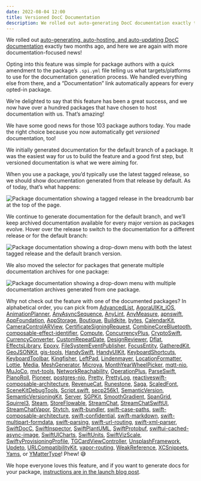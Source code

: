 ```yaml
---
date: 2022-08-04 12:00
title: Versioned DocC Documentation
description: We rolled out auto-generating DocC documentation exactly two months ago, and now we’re rolling out phase two. Versioned documentation!
---
```


We rolled out [auto-generating, auto-hosting, and auto-updating DocC documentation](https://blog.swiftpackageindex.com/posts/auto-generating-auto-hosting-and-auto-updating-docc-documentation/) exactly two months ago, and here we are again with more documentation-focused news!

Opting into this feature was simple for package authors with a quick amendment to the package’s `.spi.yml` file telling us what targets/platforms to use for the documentation generation process. We handled everything else from there, and a “Documentation” link automatically appears for every opted-in package.

We’re delighted to say that this feature has been a great success, and we now have over a hundred packages that have chosen to host documentation with us. That’s amazing!

We have some good news for those 103 package authors today. You made the right choice because you now automatically get *versioned* documentation, too!

We initially generated documentation for the default branch of a package. It was the easiest way for us to build the feature and a good first step, but versioned documentation is what we were aiming for.

When you use a package, you’d typically use the latest tagged release, so we should show documentation generated from that release by default. As of today, that’s what happens:

<picture class="shadow">
  <source srcset="/images/versioned-documentation-latest-release~dark.png" media="(prefers-color-scheme: dark)">
  <img src="/images/versioned-documentation-latest-release~light.png" alt="Package documentation showing a tagged release in the breadcrumb bar at the top of the page.">
</picture>

We continue to generate documentation for the default branch, and we’ll keep archived documentation available for every major version as packages evolve. Hover over the release to switch to the documentation for a different release or for the default branch:

<picture class="shadow">
  <source srcset="/images/versioned-documentation-all-versions~dark.png" media="(prefers-color-scheme: dark)">
  <img src="/images/versioned-documentation-all-versions~light.png" alt="Package documentation showing a drop-down menu with both the latest tagged release and the default branch version.">
</picture>

We also moved the selector for packages that generate multiple documentation archives for one package:

<picture class="shadow">
  <source srcset="/images/versioned-documentation-multiple-archives~dark.png" media="(prefers-color-scheme: dark)">
  <img src="/images/versioned-documentation-multiple-archives~light.png" alt="Package documentation showing a drop-down menu with multiple documentation archives generated from one package.">
</picture>

Why not check out the feature with one of the documented packages? In alphabetical order, you can pick from [AdvancedList](https://swiftpackageindex.com/crelies/advancedlist), [AgoraUIKit_iOS](https://swiftpackageindex.com/AgoraIO-Community/iOS-UIKit), [AnimationPlanner](https://swiftpackageindex.com/PimCoumans/AnimationPlanner), [AnyAsyncSequence](https://swiftpackageindex.com/vsanthanam/AnyAsyncSequence), [AnyLint](https://swiftpackageindex.com/FlineDev/AnyLint), [AnyMeasure](https://swiftpackageindex.com/wildthink/anymeasure), [apnswift](https://swiftpackageindex.com/swift-server-community/APNSwift), [AppFoundation](https://swiftpackageindex.com/vsanthanam/AppFoundation), [AppStorage](https://swiftpackageindex.com/xavierLowmiller/AppStorage), [Boutique](https://swiftpackageindex.com/mergesort/Boutique), [Buildkite](https://swiftpackageindex.com/aaronsky/buildkite-swift), [bytes](https://swiftpackageindex.com/tbointeractive/bytes), [CalendarKit](https://swiftpackageindex.com/richardtop/CalendarKit), [CameraControlARView](https://swiftpackageindex.com/heckj/CameraControlARView), [CertificateSigningRequest](https://swiftpackageindex.com/cbaker6/CertificateSigningRequest), [CombineCoreBluetooth](https://swiftpackageindex.com/StarryInternet/CombineCoreBluetooth), [composable-effect-identifier](https://swiftpackageindex.com/tgrapperon/composable-effect-identifier), [Compute](https://swiftpackageindex.com/AndrewBarba/swift-compute-runtime), [ConcurrencyPlus](https://swiftpackageindex.com/ChimeHQ/ConcurrencyPlus), [CryptoSwift](https://swiftpackageindex.com/krzyzanowskim/CryptoSwift), [CurrencyConverter](https://swiftpackageindex.com/pixyzehn/currency-converter), [CustomRepeatDate](https://swiftpackageindex.com/pixyzehn/custom-repeat-date), [DesignReviewer](https://swiftpackageindex.com/alexslee/DesignReviewer), [Dflat](https://swiftpackageindex.com/liuliu/dflat), [EffectsLibrary](https://swiftpackageindex.com/GetStream/effects-library), [Epoxy](https://swiftpackageindex.com/airbnb/epoxy-ios), [FileSystemEventPublisher](https://swiftpackageindex.com/kennethlaskoski/FileSystemEventPublisher), [FocusEntity](https://swiftpackageindex.com/maxxfrazer/FocusEntity), [GatheredKit](https://swiftpackageindex.com/JosephDuffy/GatheredKit), [GeoJSONKit](https://swiftpackageindex.com/maparoni/GeoJSONKit), [gis-tools](https://swiftpackageindex.com/Outdooractive/gis-tools), [HandySwift](https://swiftpackageindex.com/FlineDev/HandySwift), [HandyUIKit](https://swiftpackageindex.com/FlineDev/HandyUIKit), [KeyboardShortcuts](https://swiftpackageindex.com/sindresorhus/KeyboardShortcuts), [KeyboardToolbar](https://swiftpackageindex.com/simonbs/KeyboardToolbar), [Kingfisher](https://swiftpackageindex.com/onevcat/Kingfisher), [LeftPad](https://swiftpackageindex.com/daveverwer/LeftPad), [Lindenmayer](https://swiftpackageindex.com/heckj/Lindenmayer), [LocationFormatter](https://swiftpackageindex.com/salishseasoftware/LocationFormatter), [Lottie](https://swiftpackageindex.com/airbnb/lottie-ios), [Media](https://swiftpackageindex.com/crelies/media), [MeshGenerator](https://swiftpackageindex.com/heckj/MeshGenerator), [Microya](https://swiftpackageindex.com/FlineDev/Microya), [MonthYearWheelPicker](https://swiftpackageindex.com/bendodson/MonthYearWheelPicker), [mqtt-nio](https://swiftpackageindex.com/swift-server-community/mqtt-nio), [MuJoCo](https://swiftpackageindex.com/liuliu/swift-mujoco), [mvt-tools](https://swiftpackageindex.com/Outdooractive/mvt-tools), [NetworkReachability](https://swiftpackageindex.com/vsanthanam/NetworkReachability), [OperationPlus](https://swiftpackageindex.com/ChimeHQ/OperationPlus), [ParseSwift](https://swiftpackageindex.com/parse-community/Parse-Swift), [PianoRoll](https://swiftpackageindex.com/AudioKit/PianoRoll), [Pioneer](https://swiftpackageindex.com/d-exclaimation/pioneer), [postgres-nio](https://swiftpackageindex.com/vapor/postgres-nio), [Pretty](https://swiftpackageindex.com/chriseidhof/pretty), [PrettyLog](https://swiftpackageindex.com/bennokress/PrettyLog), [reactiveswift-composable-architecture](https://swiftpackageindex.com/trading-point/reactiveswift-composable-architecture), [RevenueCat](https://swiftpackageindex.com/RevenueCat/purchases-ios), [Runestone](https://swiftpackageindex.com/simonbs/Runestone), [Saga](https://swiftpackageindex.com/loopwerk/Saga), [ScaledFont](https://swiftpackageindex.com/kharrison/ScaledFont), [SceneKitDebugTools](https://swiftpackageindex.com/heckj/SceneKitDebugTools), [Script.swift](https://swiftpackageindex.com/KS1019/Script.swift), [secp256k1](https://swiftpackageindex.com/GigaBitcoin/secp256k1.swift), [SemanticVersion](https://swiftpackageindex.com/SwiftPackageIndex/SemanticVersion), [SemanticVersioningKit](https://swiftpackageindex.com/alexanderwe/SemanticVersioningKit), [Server](https://swiftpackageindex.com/bteapot/Server), [SGPKit](https://swiftpackageindex.com/csanfilippo/swift-sgp4), [SmoothGradient](https://swiftpackageindex.com/intitni/SmoothGradient), [SpanGrid](https://swiftpackageindex.com/sherlouk/SpanGrid), [Squirrel3](https://swiftpackageindex.com/heckj/Squirrel3), [Steam](https://swiftpackageindex.com/sebj/Steam), [StoreFlowable](https://swiftpackageindex.com/KazaKago/StoreFlowable.swift), [StreamChat](https://swiftpackageindex.com/GetStream/stream-chat-swift), [StreamChatSwiftUI](https://swiftpackageindex.com/GetStream/stream-chat-swiftui), [StreamChatVapor](https://swiftpackageindex.com/GetStream/stream-chat-vapor-swift), [Stytch](https://swiftpackageindex.com/stytchauth/stytch-swift), [swift-bundler](https://swiftpackageindex.com/stackotter/swift-bundler), [swift-case-paths](https://swiftpackageindex.com/pointfreeco/swift-case-paths), [swift-composable-architecture](https://swiftpackageindex.com/pointfreeco/swift-composable-architecture), [swift-confidential](https://swiftpackageindex.com/securevale/swift-confidential), [swift-markdown](https://swiftpackageindex.com/apple/swift-markdown), [swift-multipart-formdata](https://swiftpackageindex.com/FelixHerrmann/swift-multipart-formdata), [swift-parsing](https://swiftpackageindex.com/pointfreeco/swift-parsing), [swift-url-routing](https://swiftpackageindex.com/pointfreeco/swift-url-routing), [swift-xml-parser](https://swiftpackageindex.com/JaapWijnen/swift-xml-parser), [SwiftDocC](https://swiftpackageindex.com/apple/swift-docc), [SwiftInspector](https://swiftpackageindex.com/fdiaz/SwiftInspector), [SwiftPlantUML](https://swiftpackageindex.com/MarcoEidinger/SwiftPlantUML), [SwiftProtobuf](https://swiftpackageindex.com/apple/swift-protobuf), [swiftui-cached-async-image](https://swiftpackageindex.com/lorenzofiamingo/swiftui-cached-async-image), [SwiftUICharts](https://swiftpackageindex.com/mecid/SwiftUICharts), [SwiftUnits](https://swiftpackageindex.com/putridparrot/SwiftUnits), [SwiftVizScale](https://swiftpackageindex.com/swiftviz/Scale), [SwiftyProvisioningProfile](https://swiftpackageindex.com/sherlouk/swiftprovisioningprofile), [TGCardViewController](https://swiftpackageindex.com/skedgo/TGCardViewController), [UnsplashFramework](https://swiftpackageindex.com/camiletti/UnsplashFramework), [Updeto](https://swiftpackageindex.com/manasv/Updeto), [URLCompatibilityKit](https://swiftpackageindex.com/MarcoEidinger/URLCompatibilityKit), [vapor-routing](https://swiftpackageindex.com/pointfreeco/vapor-routing), [WeakReference](https://swiftpackageindex.com/vsanthanam/WeakReference), [XCSnippets](https://swiftpackageindex.com/MarcoEidinger/XCSnippets), [Yams](https://swiftpackageindex.com/jpsim/Yams), or [YMatterType](https://swiftpackageindex.com/yml-org/YMatterType)! Phew! 😅

We hope everyone loves this feature, and if you want to generate docs for your package, [instructions are in the launch blog post](https://blog.swiftpackageindex.com/posts/auto-generating-auto-hosting-and-auto-updating-docc-documentation/).
